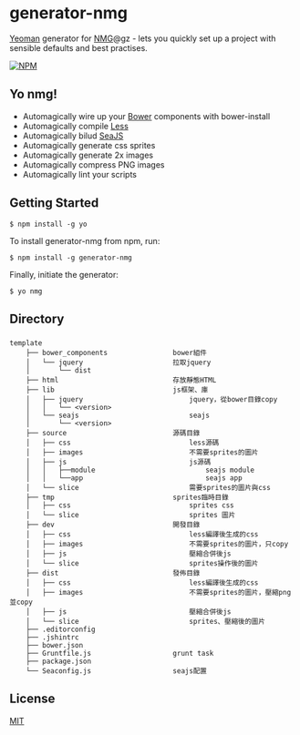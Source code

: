generator-nmg
=============================
[Yeoman](http://yeoman.io) generator for [NMG](http://www.nmg.com.hk/)@gz - lets you quickly set up a project with sensible defaults and best practises.

[![NPM](https://nodei.co/npm/generator-nmg.png?compact=true)](https://nodei.co/npm/generator-nmg/)

Yo nmg!
-----------------------------
* Automagically wire up your [Bower](http://bower.io/) components with bower-install
* Automagically compile [Less](http://lesscss.org/)
* Automagically bilud [SeaJS](http://seajs.org/docs/)
* Automagically generate css sprites
* Automagically generate 2x images
* Automagically compress PNG images
* Automagically lint your scripts

Getting Started
-----------------------------
```
$ npm install -g yo
```

To install generator-nmg from npm, run:

```
$ npm install -g generator-nmg
```

Finally, initiate the generator:

```
$ yo nmg
```

Directory
-----------------------------
###
	template
		├── bower_components                bower組件
		│   └── jquery                      拉取jquery
		│       └── dist							
		├── html                            存放靜態HTML
		├── lib                             js框架、庫
		│   ├── jquery                          jquery，從bower目錄copy
		│   │   └── <version>
		│   └── seajs                           seajs
		│       └── <version> 							
		├── source                          源碼目錄
		│   ├── css                             less源碼
		│   ├── images                          不需要sprites的圖片
		│   ├── js                              js源碼
		│   │   ├──module                           seajs module
		│   │   └──app                              seajs app
		│   └── slice                           需要sprites的圖片與css
		├── tmp                             sprites臨時目錄
		│   ├── css                             sprites css
		│   └── slice                           sprites 圖片	
		├── dev                             開發目錄
		│   ├── css                             less編譯後生成的css
		│   ├── images                          不需要sprites的圖片，只copy
		│   ├── js                              壓縮合併後js
		│   └── slice                           sprites操作後的圖片
		├── dist                            發佈目錄
		│   ├── css                             less編譯後生成的css
		│   ├── images                          不需要sprites的圖片，壓縮png並copy
		│   ├── js                              壓縮合併後js
		│   └── slice                           sprites、壓縮後的圖片
		├── .editorconfig
		├── .jshintrc
		├── bower.json
		├── Gruntfile.js                    grunt task
		├── package.json
		└── Seaconfig.js                    seajs配置

License
-----------------------------
[MIT](http://rem.mit-license.org/)
